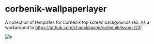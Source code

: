 # corbenik-wallpaperlayer
A collection of templates for Corbenik top screen backgrounds (ex. As a workaround to https://github.com/chaoskagami/corbenik/issues/22)

![a](http://image.prntscr.com/image/167f133088834f549b4a3cd66251f74d.png)

